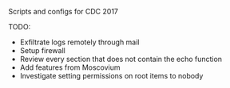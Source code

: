 Scripts and configs for CDC 2017

TODO:
* Exfiltrate logs remotely through mail
* Setup firewall
* Review every section that does not contain the echo function
* Add features from Moscovium
* Investigate setting permissions on root items to nobody

